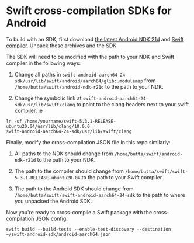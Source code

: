 # Swift cross-compilation SDKs for Android

To build with an SDK, first download [the latest Android NDK 21d](https://developer.android.com/ndk/downloads)
and [Swift compiler](https://swift.org/download/#releases). Unpack these archives
and the SDK.

The SDK will need to be modified with the path to your NDK and Swift compiler
in the following ways:

1. Change all paths in `swift-android-aarch64-24-sdk/usr/lib/swift/android/aarch64/glibc.modulemap`
from `/home/butta/swift/android-ndk-r21d` to the path to your NDK.

2. Change the symbolic link at `swift-android-aarch64-24-sdk/usr/lib/swift/clang`
to point to the clang headers next to your swift compiler, ie

```
ln -sf /home/yourname/swift-5.3.1-RELEASE-ubuntu20.04/usr/lib/clang/10.0.0
swift-android-aarch64-24-sdk/usr/lib/swift/clang
```
Finally, modify the cross-compilation JSON file in this repo similarly:

1. All paths to the NDK should change from `/home/butta/swift/android-ndk-r21d`
to the path to your NDK.

2. The path to the compiler should change from `/home/butta/swift/swift-5.3.1-RELEASE-ubuntu20.04`
to the path to your Swift compiler.

3. The path to the Android SDK should change from `/home/butta/swift/swift-android-aarch64-24-sdk`
to the path to where you unpacked the Android SDK.

Now you're ready to cross-compile a Swift package with the cross-compilation
JSON config:
```
swift build --build-tests --enable-test-discovery --destination ~/swift-android-sdk/android-aarch64.json
```
